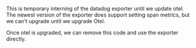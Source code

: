 This is temporary interning of the datadog exporter until we update otel.
The newest version of the exporter does support setting span metrics, but we 
can't upgrade until we upgrade Otel.

Once otel is upgraded, we can remove this code and use the exporter directly.